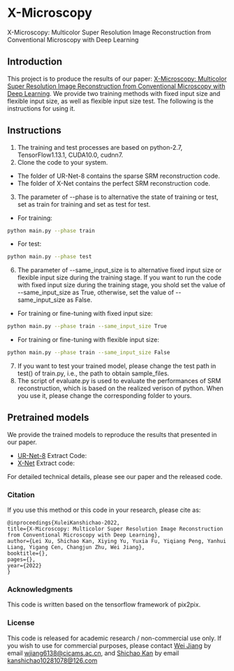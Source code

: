 # X-Microscopy
X-Microscopy: Multicolor Super Resolution Image Reconstruction from Conventional Microscopy with Deep Learning
## Introduction
This project is to produce the results of our paper: [X-Microscopy: Multicolor Super Resolution Image Reconstruction from Conventional Microscopy with Deep Learning](). We provide two training methods with fixed input size and flexible input size, as well as flexible input size test. The following is the instructions for using it.

## Instructions
1. The training and test processes are based on python-2.7, TensorFlow1.13.1, CUDA10.0, cudnn7.
2. Clone the code to your system.
* The folder of UR-Net-8 contains the sparse SRM reconstruction code.
* The folder of X-Net contains the perfect SRM reconstruction code.
3. The parameter of --phase is to alternative the state of training or test, set as train for training and set as test for test.
* For training:
```bash
python main.py --phase train
```
* For test: 
```bash
python main.py --phase test
```
6. The parameter of --same_input_size is to alternative fixed input size or flexible input size during the training stage. If you want to run the code with fixed input size during the training stage, you shold set the value of --same_input_size as True, otherwise, set the value of --same_input_size as False.
* For training or fine-tuning with fixed input size: 
```bash
python main.py --phase train --same_input_size True
```
* For training or fine-tuning with flexible input size: 
```bash
python main.py --phase train --same_input_size False
```
7. If you want to test your trained model, please change the test path in test() of train.py, i.e., the path to obtain sample_files.
8. The script of evaluate.py is used to evaluate the performances of SRM reconstruction, which is based on the realized verison of python. When you use it, please change the corresponding folder to yours.
## Pretrained models
We provide the trained models to reproduce the results that presented in our paper. 

* [UR-Net-8]() Extract Code: 
* [X-Net]() Extract code:  

For detailed technical details, please see our paper and the released code.

### Citation

If you use this method or this code in your research, please cite as:

    @inproceedings{XuleiKanshichao-2022,
    title={X-Microscopy: Multicolor Super Resolution Image Reconstruction from Conventional Microscopy with Deep Learning},
    author={Lei Xu, Shichao Kan, Xiying Yu, Yuxia Fu, Yiqiang Peng, Yanhui Liang, Yigang Cen, Changjun Zhu, Wei Jiang},
    booktitle={},
    pages={},
    year={2022}
    }

### Acknowledgments
This code is written based on the tensorflow framework of pix2pix. 

### License
This code is released for academic research / non-commercial use only. If you wish to use for commercial purposes, please contact [Wei Jiang]() by email wjiang6138@cicams.ac.cn, and [Shichao Kan](https://faculty.csu.edu.cn/kanshichao/zh_CN/index.htm) by email kanshichao10281078@126.com
